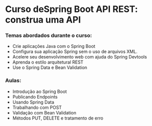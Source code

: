 # Curso deSpring Boot API REST: construa uma API

### Temas abordados durante o curso:
- Crie aplicações Java com o Spring Boot
- Configura sua aplicação Spring sem o uso de arquivos XML.
- Acelere seu desenvolvimento web com ajuda do Spring Devtools
- Aprenda o estilo arquitetural REST
- Use o Spring Data e Bean Validation

### Aulas:
- Introdução ao Spring Boot
- Publicando Endpoints
- Usando Spring Data
- Trabalhando com POST
- Validação com Bean Validation
- Métodos PUT, DELETE e tratamento de erro
